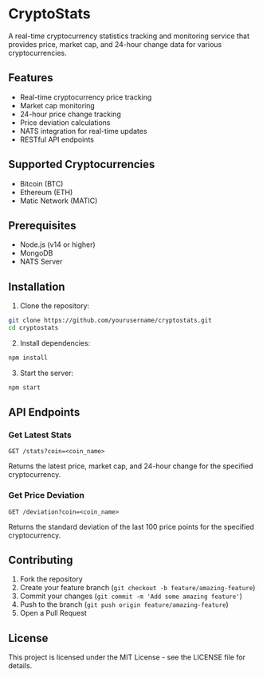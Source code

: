 # CryptoStats

A real-time cryptocurrency statistics tracking and monitoring service that provides price, market cap, and 24-hour change data for various cryptocurrencies.

## Features

- Real-time cryptocurrency price tracking
- Market cap monitoring
- 24-hour price change tracking
- Price deviation calculations
- NATS integration for real-time updates
- RESTful API endpoints

## Supported Cryptocurrencies

- Bitcoin (BTC)
- Ethereum (ETH)
- Matic Network (MATIC)

## Prerequisites

- Node.js (v14 or higher)
- MongoDB
- NATS Server

## Installation

1. Clone the repository:
```bash
git clone https://github.com/yourusername/cryptostats.git
cd cryptostats
```

2. Install dependencies:
```bash
npm install
```

3. Start the server:
```bash
npm start
```

## API Endpoints

### Get Latest Stats
```
GET /stats?coin=<coin_name>
```
Returns the latest price, market cap, and 24-hour change for the specified cryptocurrency.

### Get Price Deviation
```
GET /deviation?coin=<coin_name>
```
Returns the standard deviation of the last 100 price points for the specified cryptocurrency.

## Contributing

1. Fork the repository
2. Create your feature branch (`git checkout -b feature/amazing-feature`)
3. Commit your changes (`git commit -m 'Add some amazing feature'`)
4. Push to the branch (`git push origin feature/amazing-feature`)
5. Open a Pull Request

## License

This project is licensed under the MIT License - see the LICENSE file for details. 

